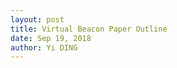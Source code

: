 ```yaml
---
layout: post
title: Virtual Beacon Paper Outline
date: Sep 19, 2018
author: Yi DING
---
```










